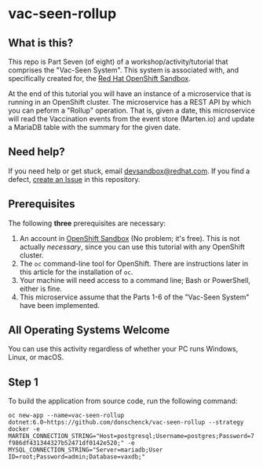# vac-seen-rollup
## What is this?
This repo is Part Seven (of eight) of a workshop/activity/tutorial that comprises the "Vac-Seen System". This system is associated with, and specifically created for, the [Red Hat OpenShift Sandbox](https://developers.redhat.com/developer-sandbox).

At the end of this tutorial you will have an instance of a microservice that is running in an OpenShift cluster. The microservice has a REST API by which you can peform a "Rollup" operation. That is, given a date, this microservice will read the Vaccination events from the event store (Marten.io) and update a MariaDB table with the summary for the given date.

## Need help?
If you need help or get stuck, email devsandbox@redhat.com.
If you find a defect, [create an Issue](https://docs.github.com/en/issues/tracking-your-work-with-issues/creating-an-issue) in this repository.

## Prerequisites
The following **three** prerequisites are necessary:
1. An account in [OpenShift Sandbox](https://developers.redhat.com/developer-sandbox) (No problem; it's free). This is not actually *necessary*, since you can use this tutorial with any OpenShift cluster.
1. The `oc` command-line tool for OpenShift. There are instructions later in this article for the installation of `oc`.
1. Your machine will need access to a command line; Bash or PowerShell, either is fine.
1. This microservice assume that the Parts 1-6 of the "Vac-Seen System" have been implemented.

## All Operating Systems Welcome
You can use this activity regardless of whether your PC runs Windows, Linux, or macOS.

## Step 1
To build the application from source code, run the following command:

`oc new-app --name=vac-seen-rollup dotnet:6.0~https://github.com/donschenck/vac-seen-rollup --strategy docker -e MARTEN_CONNECTION_STRING="Host=postgresql;Username=postgres;Password=7f986df431344327b52471df0142e520;" -e MYSQL_CONNECTION_STRING="Server=mariadb;User ID=root;Password=admin;Database=vaxdb;"`
